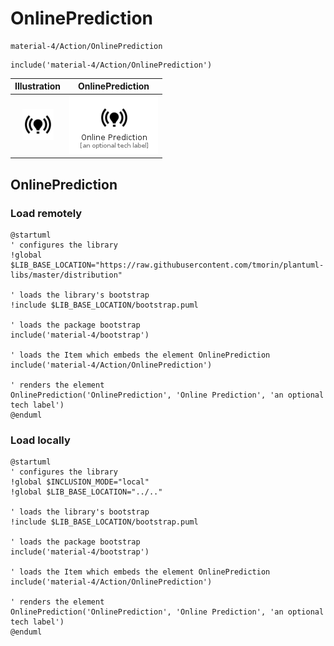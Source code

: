 # OnlinePrediction


```text
material-4/Action/OnlinePrediction
```

```text
include('material-4/Action/OnlinePrediction')
```



| Illustration | OnlinePrediction |
| :---: | :---: |
| ![illustration for Illustration](../../material-4/Action/OnlinePrediction.png) | ![illustration for OnlinePrediction](../../material-4/Action/OnlinePrediction.Local.png) |




## OnlinePrediction

### Load remotely
```plantuml
@startuml
' configures the library
!global $LIB_BASE_LOCATION="https://raw.githubusercontent.com/tmorin/plantuml-libs/master/distribution"

' loads the library's bootstrap
!include $LIB_BASE_LOCATION/bootstrap.puml

' loads the package bootstrap
include('material-4/bootstrap')

' loads the Item which embeds the element OnlinePrediction
include('material-4/Action/OnlinePrediction')

' renders the element
OnlinePrediction('OnlinePrediction', 'Online Prediction', 'an optional tech label')
@enduml
```

### Load locally
```plantuml
@startuml
' configures the library
!global $INCLUSION_MODE="local"
!global $LIB_BASE_LOCATION="../.."

' loads the library's bootstrap
!include $LIB_BASE_LOCATION/bootstrap.puml

' loads the package bootstrap
include('material-4/bootstrap')

' loads the Item which embeds the element OnlinePrediction
include('material-4/Action/OnlinePrediction')

' renders the element
OnlinePrediction('OnlinePrediction', 'Online Prediction', 'an optional tech label')
@enduml
```

